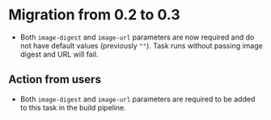 # Migration from 0.2 to 0.3

- Both `image-digest` and `image-url` parameters are now required and do not have default values
  (previously `""`). Task runs without passing image digest and URL will fail.

## Action from users

- Both `image-digest` and `image-url` parameters are required to be added to this task in the build pipeline.

